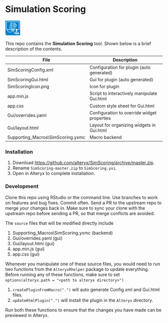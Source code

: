 # Simulation Scoring

<img src="SimScoringIcon.png" width=48 height=48></img> 

This repo contains the **Simulation Scoring** tool. Shown below is a brief description of the contents. 

| File                              | Description                                       |
|-----------------------------------|---------------------------------------------------| 
| SimScoringConfig.xml              | Configuration for plugin (auto generated)         |
| SimScoringGui.html                | Gui for plugin (auto generated)                   |
| SimScoringIcon.png                | Icon for plugin                                   |
| app.min.js                        | Script to interactively manipulate Gui.html       |
| app.css                           | Custom style sheet for Gui.html                   |
| Gui/overrides.yaml                | Configuration to override widget properties       |
| Gui/layout.html                   | Layout for organizing widgets in Gui.html         |
| Supporting_Macros\\SimScoring.yxmc | Macro backend                                    |

### Installation

1. Download https://github.com/alteryx/SimScoring/archive/master.zip.
2. Rename `SimScoring-master.zip` to `SimScoring.yxi`.
3. Open in Alteryx to complete installation.

### Development

Clone this repo using RStudio or the command line. Use branches to work on features and bug fixes. Commit often. Send a PR to the upstream repo to merge your changes back in. Make sure to sync your clone with the upstream repo before sending a PR, so that merge conflicts are avoided.

The `source` files that will be modified directly include

1. Supporting_Macros\\SimScoring.yxmc (backend)
2. Gui/overrides.yaml                (gui)
3. Gui/layout.html                   (gui)
4. app.min.js                        (gui)
5. app.css                           (gui)

Whenever you manipulate one of these source files, you would need to run two functions from the `AlteryxRhelper` package to update everything. Before running any of these functions, make sure to set `options(alteryx.path = "<path to alteryx directory>")`

1. `createPluginFromMacro(".")` will auto generate Config.xml and Gui.html files.
2. `updateHtmlPlugin(".")` will install the plugin in the `Alteryx` directory.

Run both these functions to ensure that the changes you have made can be previewed in Alteryx.


